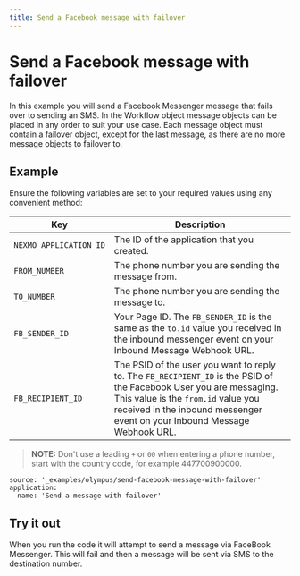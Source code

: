 ```yaml
---
title: Send a Facebook message with failover
---
```


# Send a Facebook message with failover

In this example you will send a Facebook Messenger message that fails over to sending an SMS. In the Workflow object message objects can be placed in any order to suit your use case. Each message object must contain a failover object, except for the last message, as there are no more message objects to failover to.

## Example

Ensure the following variables are set to your required values using any convenient method:

Key | Description
-- | --
`NEXMO_APPLICATION_ID` | The ID of the application that you created.
`FROM_NUMBER` | The phone number you are sending the message from.
`TO_NUMBER` | The phone number you are sending the message to.
`FB_SENDER_ID` | Your Page ID. The `FB_SENDER_ID` is the same as the `to.id` value you received in the inbound messenger event on your Inbound Message Webhook URL.
`FB_RECIPIENT_ID` | The PSID of the user you want to reply to. The `FB_RECIPIENT_ID` is the PSID of the Facebook User you are messaging. This value is the `from.id` value you received in the inbound messenger event on your Inbound Message Webhook URL.

> **NOTE:** Don't use a leading `+` or `00` when entering a phone number, start with the country code, for example 447700900000.

```building_blocks
source: '_examples/olympus/send-facebook-message-with-failover'
application:
  name: 'Send a message with failover'
```

## Try it out

When you run the code it will attempt to send a message via FaceBook Messenger. This will fail and then a message will be sent via SMS to the destination number.
